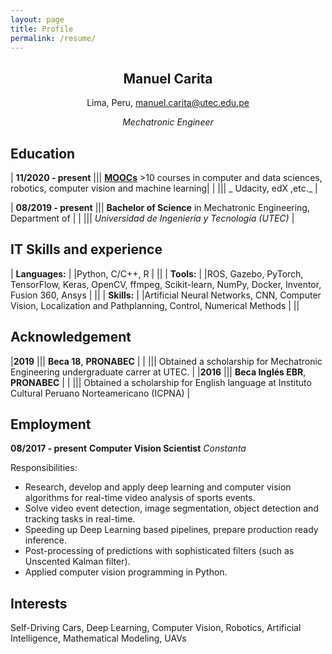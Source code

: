 ```yaml
---
layout: page
title: Profile
permalink: /resume/
---
```

<div align="center">
  <h2><b>Manuel Carita</b></h2>
  <p>Lima, Peru, <a href="mailto:manuel.carita@utec.edu.pe">manuel.carita@utec.edu.pe</a></p>
  <i>Mechatronic Engineer</i>
</div>

## __Education__
 
| __11/2020 - present__ ||| [__MOOCs__](/moocs/) >10 courses in computer and data sciences, robotics, computer vision and machine learning|
| ||| _ Udacity, edX ,etc._ |

| __08/2019 - present__ ||| __Bachelor of Science__ in Mechatronic Engineering, Department of  |
| ||| _Universidad de Ingeniería y Tecnología (UTEC)_ |



## __IT Skills and experience__

| __Languages:__ | |Python, C/C++, R | ||
| __Tools:__ | |ROS, Gazebo, PyTorch, TensorFlow, Keras, OpenCV, ffmpeg, Scikit-learn, NumPy, Docker, Inventor, Fusion 360, Ansys | ||
| __Skills:__ | |Artificial Neural Networks, CNN, Computer Vision, Localization and Pathplanning, Control, Numerical Methods | ||

<!--
| __Spare-time Projects:__ | | |
[Image Semantic Segmentation](https://github.com/NikolasEnt/Road-Semantic-Segmentation), [Image Classification](https://github.com/NikolasEnt/Traffic-Sign-Classifier), [Driver Behavioral Cloning with CNN](https://github.com/NikolasEnt/Driver-Behavioral-Cloning-Project), [Lane Lines Detection with CV](https://github.com/NikolasEnt/Advanced-Lane-Lines), [Vehicles Detection and Tracking with CV](https://github.com/NikolasEnt/Vehicle-Detection-and-Tracking), [PID Controller](https://github.com/NikolasEnt/PID-controller), [Model Predictive Control](https://github.com/NikolasEnt/Model-Predictive-Control), [Unscented Kalman Filter](https://github.com/NikolasEnt/Unscented-Kalman-Filter), [Particle Filter](https://github.com/NikolasEnt/Particle-Filter)|
-->

## __Acknowledgement__

|__2019__ ||| __Beca 18__, __PRONABEC__ |
| ||| Obtained a scholarship for Mechatronic Engineering undergraduate carrer at UTEC. |
|__2016__ ||| __Beca Inglés EBR__, __PRONABEC__ |
| ||| Obtained a scholarship for English language at Instituto Cultural Peruano Norteamericano (ICPNA) |

## __Employment__

__08/2017 - present__ __Computer Vision Scientist__ _Constanta_

Responsibilities:
* Research, develop and apply deep learning and computer vision algorithms for real-time video analysis of sports events.
* Solve video event detection, image segmentation, object detection and tracking tasks in real-time.
* Speeding up Deep Learning based pipelines, prepare production ready inference.
* Post-processing of predictions with sophisticated filters (such as Unscented Kalman filter).
* Applied computer vision programming in Python.


## __Interests__

Self-Driving Cars, Deep Learning, Computer Vision, Robotics, Artificial Intelligence, Mathematical Modeling, UAVs

